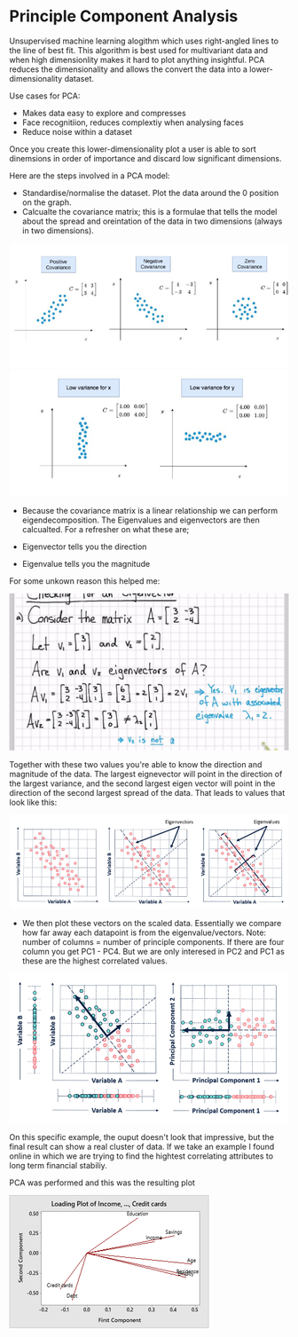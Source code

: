 # Principle Component Analysis

Unsupervised machine learning alogithm which uses right-angled lines to the line of best fit. This algorithm is best used for multivariant data and when high dimensionlity makes it hard to plot anything insightful. PCA reduces the dimensionality and allows the convert the data into a lower-dimensionality dataset.

Use cases for PCA:

- Makes data easy to explore and compresses
- Face recognitiion, reduces complextiy when analysing faces
- Reduce noise within a dataset

Once you create this lower-dimensionality plot a user is able to sort dinemsions in order of importance and discard low significant dimensions.

Here are the steps involved in a PCA model:

- Standardise/normalise the dataset. Plot the data around the 0 position on the graph.
- Calcualte the covariance matrix; this is a formulae that tells the model about the spread and oreintation of the data in two dimensions (always in two dimensions). 

![image](images/Covariance_1.jpeg)
![image](images/Covariance_2.jpeg)

- Because the covariance matrix is a linear relationship we can perform eigendecomposition. The Eigenvalues and eigenvectors are then calcualted. For a refresher on what these are;

- Eigenvector tells you the  direction 
- Eigenvalue tells you the magnitude

For some unkown reason this helped me:

![image](images/eigenvalues_problem.jpg)


Together with these two values you're able to know the direction and magnitude of the data. The largest eignevector will point in the direction of the largest variance, and the second largest eigen vector will point in the direction of the second largest spread of the data. That leads to values that look like this:

![image](images/Eigenvalues_vectors.png)

- We then plot these vectors on the scaled data. Essentially we compare how far away each datapoint is from the eigenvalue/vectors. Note: number of columns = number of principle components. If there are four column you get PC1 - PC4. But we are only interesed in PC2 and PC1 as these are the highest correlated values.

![image](images/PCA_compare.png)

On this specific example, the ouput doesn't look that impressive, but the final result can show a real cluster of data. If we take an example I found online in which we are trying to find the hightest correlating attributes to long term financial stabiliy.

PCA was performed and this was the resulting plot

![image](images/PCA_output.png)


